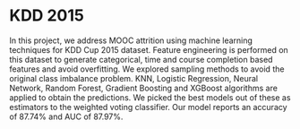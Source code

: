 # KDD 2015
In this project, we address MOOC attrition using machine learning techniques for KDD Cup 2015 dataset. Feature engineering is performed on this dataset to generate categorical, time and course completion based features and avoid overfitting. We explored sampling methods to avoid the original class imbalance problem. KNN, Logistic Regression, Neural Network, Random Forest, Gradient Boosting and XGBoost algorithms are applied to obtain the predictions. We picked the best models out of these as estimators to the weighted voting classifier. Our model reports an accuracy of 87.74% and AUC of 87.97%. 
